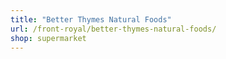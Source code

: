 ```yaml
---
title: "Better Thymes Natural Foods"
url: /front-royal/better-thymes-natural-foods/
shop: supermarket
---
```


